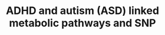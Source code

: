 ---
annotations:
- id: DOID:1094
  parent: disease of mental health
  type: Disease Ontology
  value: attention deficit hyperactivity disorder
- id: PW:0000790
  parent: signaling pathway
  type: Pathway Ontology
  value: epinephrine signaling pathway
- id: PW:0001166
  parent: classic metabolic pathway
  type: Pathway Ontology
  value: endocannabinoid metabolic pathway
- id: PW:0000407
  parent: classic metabolic pathway
  type: Pathway Ontology
  value: neurotransmitter metabolic pathway
- id: PW:0001282
  parent: classic metabolic pathway
  type: Pathway Ontology
  value: kynurenine metabolic pathway
- id: PW:0000048
  parent: regulatory pathway
  type: Pathway Ontology
  value: methionine cycle/metabolic pathway
- id: DOID:0060041
  parent: disease of mental health
  type: Disease Ontology
  value: autism spectrum disorder
- id: PW:0001164
  parent: signaling pathway
  type: Pathway Ontology
  value: endocannabinoid signaling pathway
- id: PW:0000217
  parent: classic metabolic pathway
  type: Pathway Ontology
  value: tetrahydrobiopterin metabolic pathway
- id: DOID:14320
  parent: disease of mental health
  type: Disease Ontology
  value: generalized anxiety disorder
- id: DOID:2030
  parent: disease of mental health
  type: Disease Ontology
  value: anxiety disorder
- id: PW:0000140
  parent: regulatory pathway
  type: Pathway Ontology
  value: folate metabolic pathway
- id: PW:0000189
  parent: regulatory pathway
  type: Pathway Ontology
  value: folate mediated one-carbon metabolic pathway
authors:
- Alexmadsen1
- Egonw
- Khanspers
- Larsgw
- Eweitz
citedin: ''
communities: []
description: 'Pathways associated with ADHD (attention deficit hyperactivity disorder)
  and autism spectrum disorder (ASD). Neurodivergent conditions linked in studies
  to these pathways include ADHD, autism, dyspraxia, dyslexia, dyscalculia, bipolar
  disorder, obsessive-compulsive disorder, sensory processing disorders, and Tourette
  syndrome.  This aims to be a highly detailed, comprehensive map of the metabolic
  pathways associated with these disorders, from indicated input vitamins through
  synthesis to signaling across the synaptic gap, re-uptake, and catabolism receptors.  This
  pathway is constructed with computational analysis and machine learning in mind.  In
  cases where there is a trade-off between readability and parametric accuracy, parametric
  accuracy is prioritized.  This pathway is inspired by Kimberly Kitzerow and her
  meta-analysis research on the biomechanisms and pathways behind invisible illnesses.  https://kimberly102347.com/the-chart/   Pathways
  included in this map: One-Carbon (1C), Metabolism Folate Cycle, Methionine Cycle,
  Tetrahydrobiopterin (BH4) Pathway, Neurotransmitter Synthesis, Reuptake, and Breakdown,
  Kynurenine Pathway (KP), Endocannabinoid System (ECS), Neuroreceptor Dynamics in
  the Synaptic Cleft, ROS Reactive Oxygen Stress.'
last-edited: 2024-01-05
ndex: null
organisms:
- Homo sapiens
redirect_from:
- /index.php/Pathway:WP5420
- /instance/WP5420
- /instance/WP5420_r127875
revision: r127875
schema-jsonld:
- '@context': https://schema.org/
  '@id': https://wikipathways.github.io/pathways/WP5420.html
  '@type': Dataset
  creator:
    '@type': Organization
    name: WikiPathways
  description: 'Pathways associated with ADHD (attention deficit hyperactivity disorder)
    and autism spectrum disorder (ASD). Neurodivergent conditions linked in studies
    to these pathways include ADHD, autism, dyspraxia, dyslexia, dyscalculia, bipolar
    disorder, obsessive-compulsive disorder, sensory processing disorders, and Tourette
    syndrome.  This aims to be a highly detailed, comprehensive map of the metabolic
    pathways associated with these disorders, from indicated input vitamins through
    synthesis to signaling across the synaptic gap, re-uptake, and catabolism receptors.  This
    pathway is constructed with computational analysis and machine learning in mind.  In
    cases where there is a trade-off between readability and parametric accuracy,
    parametric accuracy is prioritized.  This pathway is inspired by Kimberly Kitzerow
    and her meta-analysis research on the biomechanisms and pathways behind invisible
    illnesses.  https://kimberly102347.com/the-chart/   Pathways included in this
    map: One-Carbon (1C), Metabolism Folate Cycle, Methionine Cycle, Tetrahydrobiopterin
    (BH4) Pathway, Neurotransmitter Synthesis, Reuptake, and Breakdown, Kynurenine
    Pathway (KP), Endocannabinoid System (ECS), Neuroreceptor Dynamics in the Synaptic
    Cleft, ROS Reactive Oxygen Stress.'
  keywords:
  - (4aS,6R)-4a-hydroxy - BH4
  - 1''-hydroxycannabidiol
  - 1-O-(1,2-saturated-alkyl)-sn-glycerol
  - 10-formyl-THF
  - 11-OH-THC
  - 1′-OXPH4
  - '2''''-hydroxycannabidiol '
  - 2-AG
  - 2-oxoglutarate
  - 2-phenylacetaldehyde
  - 2A-3OBU
  - 2′-OXPH4
  - '3''''-hydroxycannabidiol '
  - 3-Hydroxyanthranilic Acid
  - 3-Hydroxykynurenine
  - 3-MT
  - 3-MT SO
  - '4''''-hydroxycannabidiol '
  - 4-aminobutanoate
  - '5''''-hydroxycannabidiol '
  - 5, 10-MTHFPG
  - 5-10MeTHF
  - 5-HIAA
  - 5-Hial
  - 5-MT
  - 5-MTHF
  - 5-hydroxy-L-tryptophan
  - 6R-BH4
  - '6a-hydroxycannabidiol  '
  - '6b-hydroxycannabidiol '
  - '7-hydroxycannabidiol  '
  - AADAT
  - AANAT
  - AATM
  - ABAT
  - ABL1
  - ABL2
  - ACE
  - ADAM10
  - ADCY1
  - ADCY7
  - ADGRL3GPCRs
  - ADH
  - ADORA2A
  - ADRA1A
  - ADRA1B
  - ADRA1D
  - ADRA2A
  - ADRA2B
  - ADRA2C
  - ADRB1
  - ADRB2
  - ADRB3a
  - AEA
  - AGMO
  - AGTR1
  - AHCY
  - AHCYL1
  - AKR1A1
  - AKR1B1
  - AKR1C1
  - AKR1C3
  - AKT1
  - AKT1S1
  - AKT2
  - AKT3
  - ALDH1L1
  - ALDH1L2
  - ALDH2
  - ALDH5A1
  - ALDH9A1
  - AOC1
  - APP
  - ASMT
  - ATP
  - AdoCbl
  - Angiotensinogen
  - Anthranilic Acid
  - Arachidonic acid
  - B2
  - B2riboflavin
  - B6pyridoxine
  - B9
  - BH27,8-dihydrofolate
  - BH4
  - BHMT
  - Biopterin
  - CACNA1C
  - CACNG1
  - CACNG2
  - CACNG3
  - CACNG4
  - CACNG5
  - CACNG6
  - CACNG7
  - CACNG8
  - CALM3
  - CBD
  - CBL
  - CBR1
  - CBS
  - CD320
  - CDO1
  - CNR1
  - CNR2
  - CNTN1
  - CNTN2
  - CNTN3
  - CNTN4
  - CNTN5
  - CNTN6
  - CNTNAP1
  - CNTNAP2
  - CNTNAP3
  - CNTNAP4
  - COMT
  - COOH-THC
  - CPLX1
  - CSAD
  - CTH
  - CTNNB1
  - CTTN
  - CYP2C19
  - CYP2C9
  - CYP2D6
  - CYP3A4
  - Ca2+
  - Cbl
  - CblD-1MMADHC
  - CblD-2MMADHC
  - CblDMMADHC
  - Clonidine
  - Cortactin
  - DAG
  - DAG1
  - DAGLA
  - DAGLB
  - DBH
  - DDC
  - DEPTOR
  - DHF
  - DHFR
  - DHMA
  - DHNTP
  - DHPG
  - DLG1
  - DLG2
  - DLG3
  - DLG4
  - DLG5
  - DLGAP1
  - DLGAP2
  - DLGAP3
  - DLGAP4
  - DLGAP5
  - DNMT1
  - DOPAC
  - DOPEG
  - DOPET
  - DOPGAL
  - DOPL
  - DRD1
  - DRD2
  - DRD3
  - DRD4
  - DRD5
  - Dextroamphetamine + Amphetamine (Adderall)
  - EGFR
  - FAAH
  - FAAH2
  - FAD
  - FLAD1
  - FMN
  - FMO1
  - FMO3
  - FOLH1
  - FOLR1
  - FOLR2
  - Fe2+
  - GABA
  - GABBR1
  - GABRA1
  - GABRA2
  - GABRA3
  - GABRA4
  - GABRA5
  - GABRB1
  - GABRB2
  - GABRB3
  - GABRD
  - GABRG1
  - GABRG2
  - GABRQ
  - GAD1
  - GAD2
  - GATM
  - GCAT
  - GCH1
  - GK
  - GKAP1
  - GLS
  - GLS2
  - GLUL
  - GNAQ
  - GPHN
  - GRIA1
  - GRIA2
  - GRIA3
  - GRIA4
  - GRIN1
  - GRIN2A
  - GRIN2B
  - GRIN2C
  - GRIN2D
  - GRIN3A
  - GRIN3B
  - GRIP1
  - GRIP2
  - GRM1
  - GRM2
  - GRM3
  - GRM4
  - GRM5
  - GRM6
  - GRM7
  - GRM8
  - Guanfacine
  - H2O2
  - H4gtpGPT
  - HCFC1 (cblX)
  - HDC
  - HISN8
  - HNMT
  - HOMER1
  - HOMER2
  - HOMER3
  - HTR1A
  - HTR1B
  - HTR1D
  - HTR1E
  - HTR1F
  - HTR2A
  - HTR2B
  - HTR3A
  - HTR3B
  - HTR3C
  - HTR3D
  - HTR3E
  - HTR4
  - HTR5a
  - HTR6
  - HTR7
  - HVA
  - HVAL
  - IDO1
  - IDO2
  - IFNG
  - INSR
  - Imidazole-4-acetate
  - KAT1
  - KAT3
  - KCNA1
  - KCNA2
  - KCNA3
  - KCNA4
  - KCNA5
  - KCNA6
  - KCNA7
  - KIT
  - KMO
  - 'KUVAN(BH4 Supplement) '
  - KYAT3
  - KYNU
  - 'Ketamine '
  - Kynurenic Acid
  - Kynurenine
  - L-Asp
  - L-alanine
  - L-arginine
  - L-citrulline
  - L-cysteate
  - L-cysteine
  - L-dopa
  - L-glutamate
  - L-glutamine
  - L-histidine
  - L-histidinol
  - L-ornithine
  - L-phenylalanine
  - L-threonine
  - L-tryptophan
  - L-tyrosine
  - MAOA
  - MAOB
  - 'MAPK '
  - MAPK1
  - MAPK3
  - MAPKAP1
  - MAT1A
  - MAT2B
  - MC4R
  - MG2+
  - MHPGMOPEG
  - MLST8
  - MMABcblB
  - MMADHC
  - MMUT
  - MN-SO4
  - MN2+
  - MOCOS
  - MOPGAL
  - MTHFD1
  - MTHFD1L
  - MTHFD2
  - MTHFD2L
  - MTHFR
  - MTOR
  - MTR
  - MTRR
  - MeCbl
  - Met
  - Metanephrine
  - Methylmalonyl-CoA
  - Methylphenidate(Ritalin)
  - MoCo
  - N-METHYL-HISTAMINE
  - N-Methylhistamine
  - NAD+
  - NADP
  - NADPH
  - NADSYN1
  - NAPE
  - NAPEPLD
  - NAS
  - NCAM1
  - NDRIBupropion (Wellbutrin)
  - NLGN1
  - NLGN2
  - NLGN3
  - NLGN4X
  - NMN-SO
  - NMNAT1
  - NMPEA
  - 'NO'
  - NOS1
  - NOS2
  - NOS3
  - NOX1
  - NOX3
  - NOX4
  - NOX5
  - NRXN1
  - NRXN2
  - NRXN3
  - NorepinephrineNA
  - NormetanephrineNM
  - O2
  - O2−
  - OH-
  - ONOO-
  - OPRM1
  - OXT
  - OXTR
  - PAH
  - PCBD1
  - PCBD2
  - PDGFRA
  - PDGFRB
  - PDXK
  - PIK3AP1
  - 'PIK3CA '
  - 'PIK3CB '
  - PIK3CD
  - 'PIK3R1 '
  - 'PIK3R2 '
  - PIK3R3
  - PIP2
  - PIP3
  - PLCB
  - PLCG1
  - PLCG2
  - PLP
  - PLPpyridoxal 5'-phosphate
  - PNMT
  - PNPO
  - PPH4
  - PRKACA
  - PRKACB
  - PRKACG
  - PRKAR1A
  - PRKAR1B
  - PRKAR2A
  - PRKAR2B
  - 'PRKCA '
  - 'PRKCB '
  - 'PRKCD '
  - 'PRKCG '
  - 'PRKCZ '
  - PSD95
  - PTEN
  - PTK2B
  - PTS
  - Phosphatidylethanolamine
  - Picolinic Acid
  - Prazosin
  - QDPR
  - QPRT
  - QUIN
  - Quinolinic AcidQUIN
  - R-cob(III)alamin
  - REN
  - RFK
  - RHEB
  - RHOA
  - RICTOR
  - RIT2
  - RPTOR
  - Risperidone
  - S-adenosyl-L-homocysteine
  - SAH
  - SAMSAMe
  - SAMe
  - SCN10A
  - SCN11A
  - SCN1A
  - SCN1B
  - SCN2A
  - SCN2B
  - SCN3A
  - SCN3B
  - SCN4A
  - SCN4B
  - SCN5A
  - SCN7A
  - SCN8A
  - SCN9A
  - SHANK1
  - SHANK2
  - SHANK3
  - SHMT1
  - SHMT2
  - SIRT3
  - SLC17A6
  - SLC17A7
  - SLC17A8
  - SLC18A1
  - SLC19A1
  - SLC25A12
  - SLC25A13
  - SLC25A32
  - SLC32A1
  - SLC46A1
  - SLC52A1
  - SLC52A2
  - SLC52A3
  - SLC6A1
  - SLC6A2
  - SLC6A3
  - SLC6A4
  - SNAP25
  - SOD1
  - SOD2
  - SOD3
  - SPR
  - SRBS2
  - STX1A
  - STXBP1
  - SULT1A3
  - SYP
  - SYT1
  - Succinyl-CoA
  - T23O
  - TAAR1
  - TCN2
  - THC
  - THF
  - THF-polyglutamate
  - TNFA
  - TPH1
  - TPH2
  - TSC1
  - TSC2
  - TY
  - TYMS
  - VAMP2
  - VMA
  - Viloxazine(Qelbree)
  - Xanthurenic acid
  - a 1-(1-hydroxyalkyl)-sn-glycerol
  - acetate
  - adrenaline
  - alkylglycerols
  - angiotensin I
  - angiotensin II
  - arachidonic acid
  - 'cAMP '
  - cbLAMMAA
  - cbLCMMACHC
  - cblFLMBRD1
  - cblJABCD4
  - cob(I)alamin
  - cob(II)alamin
  - creatine
  - cystathionine
  - cysteine sulfinate
  - deamido-NAD+
  - dopamine
  - fatty aldehydes
  - formate
  - 'gamma-hydroxybutyrate '
  - glycerol
  - glycerol 3-phosphate
  - glycine
  - glycine betaine
  - guanidinoacetate
  - hemiacetals
  - histamine
  - homocysteine
  - hypotaurine
  - imidazole-4-acetaldehyde
  - melatonin
  - 'moco sulfide '
  - nicotinate D-ribonucleotide(2−)
  - noladin ether
  - norepinephrine
  - oxytocin
  - phenylethylamine2-phenylethylaminePEA
  - pyridoxal
  - pyridoxamine
  - pyridoxine 5'-phosphate
  - q-BH2
  - q-H2BPT
  - rs151257822
  - rs2254298
  - rs2268491
  - rs237887
  - rs237889
  - rs237897
  - rs237902
  - rs35062132
  - rs53576
  - rs7632287
  - sepiapterin
  - serine
  - serotonin
  - 'succinate '
  - succinic semialdehyde
  - taurine
  - tyramine
  license: CC0
  name: ADHD and autism (ASD) linked metabolic pathways and SNP
seo: CreativeWork
title: ADHD and autism (ASD) linked metabolic pathways and SNP
wpid: WP5420
---